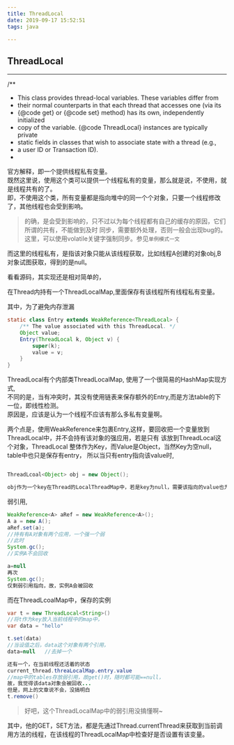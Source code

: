 ```yaml
---
title: ThreadLocal
date: 2019-09-17 15:52:51
tags: java 

---
```


## ThreadLocal

---


/**
 * This class provides thread-local variables.  These variables differ from
 * their normal counterparts in that each thread that accesses one (via its
 * {@code get} or {@code set} method) has its own, independently initialized
 * copy of the variable.  {@code ThreadLocal} instances are typically private
 * static fields in classes that wish to associate state with a thread (e.g.,
 * a user ID or Transaction ID).
 *

 

官方解释，即一个提供线程私有变量。   
既然这里说，使用这个类可以提供一个线程私有的变量，那么就是说，不使用，就是线程共有的了。  
即，不使用这个类，所有变量都是指向堆中的同一个个对象，只要一个线程修改了，其他线程也会受到影响。  

>的确，是会受到影响的，只不过以为每个线程都有自己的缓存的原因，它们所谓的共有，不能做到及时
同步，需要额外处理，否则一般会出现bug的。 这里，可以使用volatile关键字强制同步。参见`单例模式一文`


而这里的线程私有，是指该对象只能从该线程获取，比如线程A创建的对象obj,B对象试图获取，得到的是null。 


看看源码，其实现还是相对简单的，  

在Thread内持有一个ThreadLocalMap,里面保存有该线程所有线程私有变量。  

其中，为了避免内存泄漏

```java
static class Entry extends WeakReference<ThreadLocal> {
    /** The value associated with this ThreadLocal. */
    Object value;
    Entry(ThreadLocal k, Object v) {
        super(k);
        value = v;
    }
}
```

ThreadLocal有个内部类ThreadLocalMap, 使用了一个很简易的HashMap实现方式,  
不同的是，当有冲突时，其没有使用链表来保存额外的Entry,而是方法table的下一位，即线性检测。  
原因是，应该是认为一个线程不应该有那么多私有变量啊。 

两个点是，使用WeakReference来包裹Entry,这样，要回收把一个变量放到ThreadLocal中，并不会持有该对象的强应用，若是只有
该放到ThreadLocal这个对象，ThreadLocal<Object> 整体作为Key，而Value是Object，当然Key为空null，table中也只是保存有entry，
所以当只有entry指向该value时,  
```java

ThreadLcoal<Object> obj = new Object();

obj作为一个key在Thread的LocalThreadMap中，若是key为null，需要该指向的value也为
```
弱引用,
```java
WeakReference<A> aRef = new WeakReference<A>();
A a = new A();
aRef.set(a);
//持有有A对象有两个应用，一个强一个弱
//此时
System.gc();
//实例A不会回收

a=null
再次
System.gc();
仅剩弱引用指向，故，实例A会被回收

```
而在ThreadLcoalMap中，保存的实例
```java
var t = new ThreadLocal<String>()
//将t作为key放入当前线程中的map中，
var data = "hello"

t.set(data)
//当设值之后，data这个对象有两个引用，
data=null   //去掉一个

还有一个，在当前线程还活着的状态
current_thread.threaLocalMap.entry.value
//map中的tables存放弱引用，故get()时，随时都可能==null，
故，我觉得该data对象会被回收...
但是，网上的文章说不会，没搞明白
t.remove()
```

> 好吧，这个ThreadLocalMap中的弱引用没搞懂啊~


其中，他的GET，SET方法，都是先通过Thread.currentThread来获取到当前调用方法的线程，在该线程的ThreadLocalMap中检查好是否设置有该变量。

